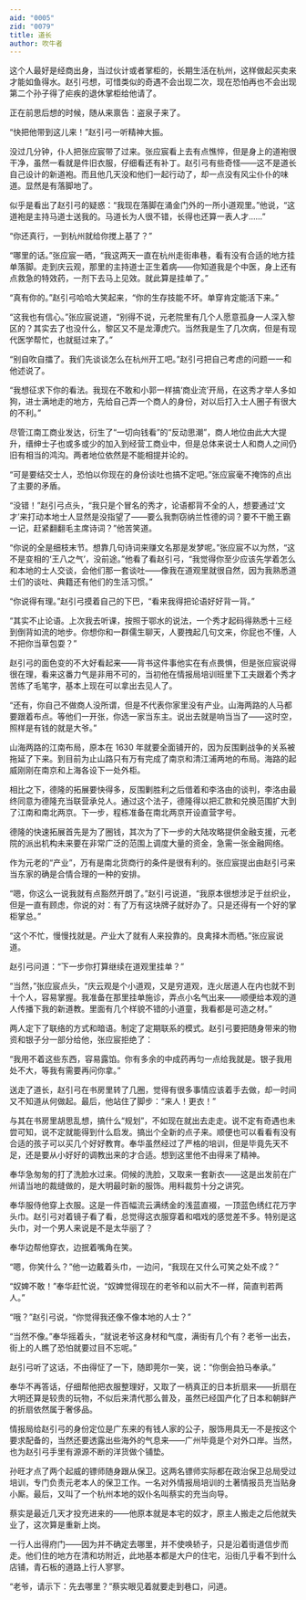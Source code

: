 ```yaml
---
aid: "0005"
zid: "0079"
title: 道长
author: 吹牛者
---
```


这个人最好是经商出身，当过伙计或者掌柜的，长期生活在杭州，这样做起买卖来才能如鱼得水。赵引弓想，可惜类似的奇遇不会出现二次，现在恐怕再也不会出现第二个孙子得了疟疾的退休掌柜给他请了。

正在前思后想的时候，随从来禀告：盗泉子来了。

“快把他带到这儿来！”赵引弓一听精神大振。

没过几分钟，仆人把张应宸带了过来。张应宸看上去有点憔悴，但是身上的道袍很干净，虽然一看就是件旧衣服，仔细看还有补丁。赵引弓有些奇怪——这不是道长自己设计的新道袍。而且他几天没和他们一起行动了，却一点没有风尘仆仆的味道。显然是有落脚地了。

似乎是看出了赵引弓的疑惑：“我现在落脚在涌金门外的一所小道观里。”他说，“这道袍是主持马道士送我的。马道长为人很不错，长得也还算一表人才……”

“你还真行，一到杭州就给你搅上基了？”

“哪里的话。”张应宸一晒，“我这两天一直在杭州走街串巷，看有没有合适的地方挂单落脚。走到庆云观，那里的主持道士正生着病——你知道我是个中医，身上还有点救急的特效药，一剂下去马上见效。就此算是挂单了。”

“真有你的。”赵引弓哈哈大笑起来，“你的生存技能不坏。单穿肯定能活下来。”

“这我也有信心。”张应宸说道，“别得不说，元老院里有几个人愿意孤身一人深入黎区的？其实去了也没什么，黎区又不是龙潭虎穴。当然我是生了几次病，但是有现代医学帮忙，也就挺过来了。”

“别自吹自擂了。我们先谈谈怎么在杭州开工吧。”赵引弓把自己考虑的问题一一和他述说了。

“我想征求下你的看法。我现在不敢和小郭一样搞‘商业流’开局，在这秀才举人多如狗，进士满地走的地方，先给自己弄一个商人的身份，对以后打入士人圈子有很大的不利。”

尽管江南工商业发达，衍生了“一切向钱看”的“反动思潮”，商人地位由此大大提升，缙绅士子也或多或少的加入到经营工商业中，但是总体来说士人和商人之间仍旧有相当的鸿沟。两者地位依然是不能相提并论的。

“可是要结交士人，恐怕以你现在的身份谈吐也搞不定吧。”张应宸毫不掩饰的点出了主要的矛盾。

“没错！”赵引弓点头，“我只是个冒名的秀才，论语都背不全的人，想要通过‘文才’来打动本地士人显然是没指望了——要么我剽窃纳兰性德的词？要不干脆王霸一记，赶紧翻翻毛主席诗词？”他苦笑道。

“你说的全是细枝末节。想靠几句诗词来赚文名那是发梦呢。”张应宸不以为然，“这不是变相的‘王八之气’，没前途。”他看了看赵引弓，“我觉得你至少应该先学着怎么和本地的士人交谈，会他们那一套谈吐——像我在道观里就很自然，因为我熟悉道士们的谈吐、典籍还有他们的生活习惯。”

“你说得有理。”赵引弓摸着自己的下巴，“看来我得把论语好好背一背。”

“其实不止论语。上次我去听课，按照于鄂水的说法，一个秀才起码得熟悉十三经到倒背如流的地步。你想你和一群儒生聊天，人要拽起几句文来，你屁也不懂，人不把你当草包耍？”

赵引弓的面色变的不大好看起来——背书这件事他实在有点畏惧，但是张应宸说得很在理，看来这番力气是非用不可的，当初他在情报局培训班里下工夫跟着个秀才苦练了毛笔字，基本上现在可以拿出去见人了。

“还有，你自己不做商人没所谓，但是不代表你家里没有产业。山海两路的人马都要跟着布点。等他们一开张，你选一家当东主。说出去就是响当当了——这时空，照样是有钱的就是大爷。”

山海两路的江南布局，原本在 1630 年就要全面铺开的，因为反围剿战争的关系被拖延了下来。到目前为止山路只有万有完成了南京和清江浦两地的布局。海路的起威刚刚在南京和上海各设下一处外柜。

相比之下，德隆的拓展要快得多，反围剿胜利之后借着和李洛由的谈判，李洛由最终同意为德隆充当联营承兑人。通过这个法子，德隆得以把汇款和兑换范围扩大到了江南和南北两京。下一步，程栋准备在南北两京开设直营字号。

德隆的快速拓展首先是为了圈钱，其次为了下一步的大陆攻略提供金融支援，元老院的派出机构未来要在非常广泛的范围上调度大量的资金，急需一张金融网络。

作为元老的“产业”，万有是南北货商行的条件是很有利的。张应宸提出由赵引弓来当东家的确是合情合理的一种的安排。

“嗯，你这么一说我就有点豁然开朗了。”赵引弓说道，“我原本很想涉足于丝织业，但是一直有顾虑，你说的对：有了万有这块牌子就好办了。只是还得有一个好的掌柜掌总。”

“这个不忙，慢慢找就是。产业大了就有人来投靠的。良禽择木而栖。”张应宸说道。

赵引弓问道：“下一步你打算继续在道观里挂单？”

“当然，”张应宸点头，“庆云观是个小道观，又是穷道观，连火居道人在内也就不到十个人，容易掌握。我准备在那里挂单施诊，弄点小名气出来——顺便给本观的道人传播下我的新道教。里面有几个样貌不错的小道童，我看都是可造之材。”

两人定下了联络的方式和暗语。制定了定期联系的模式。赵引弓要把随身带来的物资和银子分一部分给他，张应宸拒绝了：

“我用不着这些东西，容易露馅。你有多余的中成药再匀一点给我就是。银子我用处不大，等我有需要再问你拿。”

送走了道长，赵引弓在书房里转了几圈，觉得有很多事情应该着手去做，却一时间又不知道从何做起。最后，他站住了脚步：“来人！更衣！”

与其在书房里胡思乱想，搞什么“规划”，不如现在就出去走走。说不定有奇遇也未尝可知，说不定就能得到什么启发。搞出个全新的点子来。顺便也可以看看有没有合适的孩子可以买几个好好教育。奉华虽然经过了严格的培训，但是毕竟先天不足，还是要从小好好的调教出来的才合适。想到这里他不由得来了精神。

奉华急匆匆的打了洗脸水过来。伺候的洗脸，又取来一套新衣——这是出发前在广州请当地的裁缝做的，是大明最时新的服饰。用料裁剪十分之讲究。

奉华服侍他穿上衣服。这是一件百幅流云满绣金的浅蓝直裰，一顶蓝色绣红花万字头巾。赵引弓对着镜子看了看，总觉得这衣服穿着和唱戏的感觉差不多。特别是这头巾，对一个男人来说是不是太华丽了？

奉华边帮他穿衣，边抿着嘴角在笑。

“嗯，你笑什么？”他一边戴着头巾，一边问，“我现在又什么可笑之处不成？”

“奴婢不敢！”奉华赶忙说，“奴婢觉得现在的老爷和以前大不一样，简直判若两人。”

“哦？”赵引弓说，“你觉得我还像不像本地的人士？”

“当然不像。”奉华摇着头，“就说老爷这身材和气度，满街有几个有？老爷一出去，街上的人瞧了恐怕就要过目不忘呢。”

赵引弓听了这话，不由得怔了一下，随即莞尔一笑，说：“你倒会拍马奉承。”

奉华不再答话，仔细帮他把衣服整理好，又取了一柄真正的日本折扇来——折扇在大明还算是较贵的玩物，不似后来清代那么普及，虽然已经国产化了日本和朝鲜产的折扇依然属于奢侈品。

情报局给赵引弓的身份定位是广东来的有钱人家的公子，服饰用具无一不是按这个要求配备的，当然还要透露出些海外的气息来——广州毕竟是个对外口岸。当然，也为赵引弓手里有源源不断的洋货做个铺垫。

孙旺才点了两个起威的镖师随身跟从保卫。这两名镖师实际都在政治保卫总局受过培训，专门负责元老本人的保卫工作。一名对外情报局培训的土著情报员充当贴身小厮。最后，又叫了一个杭州本地的奴仆名叫蔡实的充当向导。

蔡实是最近几天才投充进来的——他原本就是本宅的奴才，原主人搬走之后他就失业了，这次算是重新上岗。

一行人出得府门——因为并不确定去哪里，并不使唤轿子，只是沿着街道信步而走。他们住的地方在清和坊附近，此地基本都是大户的住宅，沿街几乎看不到什么店铺，青石板的道路上行人寥寥。

“老爷，请示下：先去哪里？”蔡实眼见着就要走到巷口，问道。
